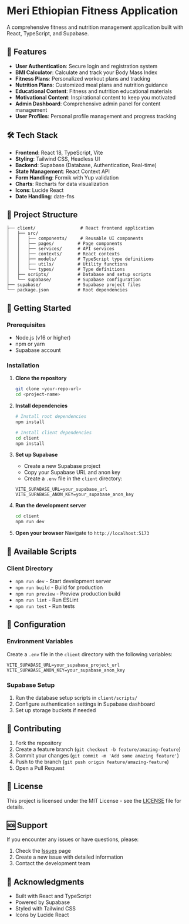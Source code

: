 # Meri Ethiopian Fitness Application

A comprehensive fitness and nutrition management application built with React, TypeScript, and Supabase.

## 🚀 Features

- **User Authentication**: Secure login and registration system
- **BMI Calculator**: Calculate and track your Body Mass Index
- **Fitness Plans**: Personalized workout plans and tracking
- **Nutrition Plans**: Customized meal plans and nutrition guidance
- **Educational Content**: Fitness and nutrition educational materials
- **Motivational Content**: Inspirational content to keep you motivated
- **Admin Dashboard**: Comprehensive admin panel for content management
- **User Profiles**: Personal profile management and progress tracking

## 🛠️ Tech Stack

- **Frontend**: React 18, TypeScript, Vite
- **Styling**: Tailwind CSS, Headless UI
- **Backend**: Supabase (Database, Authentication, Real-time)
- **State Management**: React Context API
- **Form Handling**: Formik with Yup validation
- **Charts**: Recharts for data visualization
- **Icons**: Lucide React
- **Date Handling**: date-fns

## 📁 Project Structure

```
├── client/                 # React frontend application
│   ├── src/
│   │   ├── components/     # Reusable UI components
│   │   ├── pages/         # Page components
│   │   ├── services/      # API services
│   │   ├── contexts/      # React contexts
│   │   ├── models/        # TypeScript type definitions
│   │   ├── utils/         # Utility functions
│   │   └── types/         # Type definitions
│   ├── scripts/           # Database and setup scripts
│   └── supabase/          # Supabase configuration
├── supabase/              # Supabase project files
└── package.json           # Root dependencies
```

## 🚀 Getting Started

### Prerequisites

- Node.js (v16 or higher)
- npm or yarn
- Supabase account

### Installation

1. **Clone the repository**
   ```bash
   git clone <your-repo-url>
   cd <project-name>
   ```

2. **Install dependencies**
   ```bash
   # Install root dependencies
   npm install
   
   # Install client dependencies
   cd client
   npm install
   ```

3. **Set up Supabase**
   - Create a new Supabase project
   - Copy your Supabase URL and anon key
   - Create a `.env` file in the `client` directory:
   ```env
   VITE_SUPABASE_URL=your_supabase_url
   VITE_SUPABASE_ANON_KEY=your_supabase_anon_key
   ```

4. **Run the development server**
   ```bash
   cd client
   npm run dev
   ```

5. **Open your browser**
   Navigate to `http://localhost:5173`

## 📝 Available Scripts

### Client Directory
- `npm run dev` - Start development server
- `npm run build` - Build for production
- `npm run preview` - Preview production build
- `npm run lint` - Run ESLint
- `npm run test` - Run tests

## 🔧 Configuration

### Environment Variables

Create a `.env` file in the `client` directory with the following variables:

```env
VITE_SUPABASE_URL=your_supabase_project_url
VITE_SUPABASE_ANON_KEY=your_supabase_anon_key
```

### Supabase Setup

1. Run the database setup scripts in `client/scripts/`
2. Configure authentication settings in Supabase dashboard
3. Set up storage buckets if needed

## 🤝 Contributing

1. Fork the repository
2. Create a feature branch (`git checkout -b feature/amazing-feature`)
3. Commit your changes (`git commit -m 'Add some amazing feature'`)
4. Push to the branch (`git push origin feature/amazing-feature`)
5. Open a Pull Request

## 📄 License

This project is licensed under the MIT License - see the [LICENSE](LICENSE) file for details.

## 🆘 Support

If you encounter any issues or have questions, please:

1. Check the [Issues](https://github.com/yourusername/your-repo/issues) page
2. Create a new issue with detailed information
3. Contact the development team

## 🙏 Acknowledgments

- Built with React and TypeScript
- Powered by Supabase
- Styled with Tailwind CSS
- Icons by Lucide React 